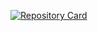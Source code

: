 [![Repository Card](https://widget.realdeveloper.pro/api/card?user=qetqet910&repo=-)](https://github.com/soyeon-noh/Art_Recycle.git)
